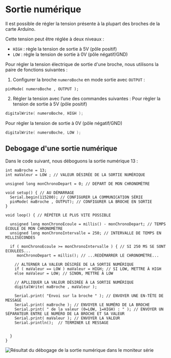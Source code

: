 # Sortie numérique

Il est possible de régler la tension présente à la plupart des broches de la carte Arduino. 

Cette tension peut être réglée à deux niveaux :
* `HIGH` : règle la tension de sortie à 5V (pôle positif)
* `LOW` : règle la tension de sortie à 0V (pôle négatif/GND)

Pour régler la tension électrique de sortie d'une broche, nous utilisons la paire de fonctions suivantes :
1) Configurer la broche `numeroBoche` en mode sortie avec `OUTPUT` :
```arduino
pinMode( numeroBoche , OUTPUT );
```

2) Régler la tension avec l’une des commandes suivantes :
Pour règler la tension de sortie à 5V (pôle positif)
```cpp
digitalWrite( numeroBoche, HIGH );
```

Pour règler la tension de sortie à 0V (pôle négatif/GND)  <!-- Devrait-il être indiqué 3) ?   -->
```cpp
digitalWrite( numeroBoche, LOW );
```

## Debogage d'une sortie numérique  <!--  DÉbogage  -->

Dans le code suivant, nous déboguons la sortie numérique 13 : 
```arduino
int maBroche = 13;
int maValeur = LOW ; // VALEUR DÉSIRÉE DE LA SORTIE NUMÉRIQUE

unsigned long monChronoDepart = 0; // DEPART DE MON CHRONOMÈTRE

void setup() { // AU DÉMARRAGE
  Serial.begin(115200); // CONFIGURER LA COMMUNICATION SÉRIE
  pinMode( maBroche , OUTPUT); // CONFIGURER LA BROCHE EN SORTIE
}

void loop() { // RÉPÉTER LE PLUS VITE POSSIBLE

  unsigned long monChronoEcoule = millis() - monChronoDepart; // TEMPS ÉCOULÉ DE MON CHRONOMÈTRE
  unsigned long monChronoIntervalle = 250; // INTERVALLE DE TEMPS EN MILLISECONDES

  if ( monChronoEcoule >= monChronoIntervalle ) { // SI 250 MS SE SONT ECOULEES...
     monChronoDepart = millis(); // ...REDÉMARRER LE CHRONOMÈTRE...

    // ALTERNER LA VALEUR DÉSIRÉE DE LA SORTIE NUMÉRIQUE 
    if ( maValeur == LOW ) maValeur = HIGH; // SI LOW, METTRE À HIGH
    else maValeur = LOW; // SINON, METTRE À LOW

    // APLLIQUER LA VALEUR DÉSIRÉE À LA SORTIE NUMÉRIQUE
    digitalWrite( maBroche , maValeur );
    
    Serial.print( "Envoi sur la broche " ); // ENVOYER UNE EN-TÊTE DE MESSAGE
    Serial.print( maBroche ); // ENVOYER LE NUMÉRO DE LA BROCHE
    Serial.print( " de la valeur (0=LOW, 1=HIGH) : " ); // ENVOYER UN SÉPARATEUR ENTRE LE NUMÉRO DE LA BROCHE ET SA VALEUR
    Serial.print( maValeur ); // ENVOYER LA VALEUR
    Serial.println();  // TERMINER LE MESSAGE


  }
}
```

![Résultat du débogage de la sortie numérique dans le moniteur série](./debogage_sortie_numerique_moniteur_serie.png)
